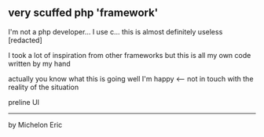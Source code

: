 ## very scuffed php 'framework'

I'm not a php developer... I use c... this is almost definitely useless \[redacted\]

I took a lot of inspiration from other frameworks but this is all my own code written by my hand

actually you know what this is going well I'm happy &lt;-- not in touch with the reality of the situation

preline UI

---

by Michelon Eric
